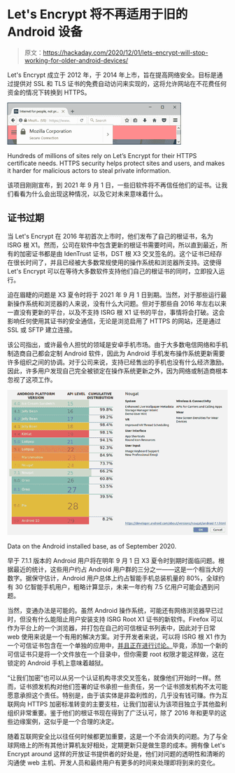 # Let's Encrypt 将不再适用于旧的 Android 设备

> 原文：<https://hackaday.com/2020/12/01/lets-encrypt-will-stop-working-for-older-android-devices/>

Let's Encrypt 成立于 2012 年，于 2014 年上市，旨在提高网络安全。目标是通过提供对 SSL 和 TLS 证书的免费自动访问来实现的，这将允许网站在不花费任何资金的情况下转换到 HTTPS。

![](img/094505c276513299a9654686d468302e.png)

Hundreds of millions of sites rely on Let’s Encrypt for their HTTPS certificate needs. HTTPS security helps protect sites and users, and makes it harder for malicious actors to steal private information.

该项目刚刚宣布，到 2021 年 9 月 1 日，一些旧软件将不再信任他们的证书。让我们看看为什么会出现这种情况，以及它对未来意味着什么。

## 证书过期

当 Let's Encrypt 在 2016 年初首次上市时，他们发布了自己的根证书，名为 ISRG 根 X1。然而，公司在软件中包含更新的根证书需要时间，所以直到最近，所有的加密证书都是由 IdenTrust 证书，DST 根 X3 交叉签名的。这个证书已经存在很长时间了，并且已经被大多数常规使用的操作系统和浏览器所支持。这使得 Let's Encrypt 可以在等待大多数软件支持他们自己的根证书的同时，立即投入运行。

迫在眉睫的问题是 X3 夏令时将于 2021 年 9 月 1 日到期。当然，对于那些运行最新操作系统和浏览器的人来说，没有什么大问题。但对于那些自 2016 年左右以来一直没有更新的平台，以及不支持 ISRG 根 X1 证书的平台，事情将会打破。这会影响任何使用其证书的安全通信，无论是浏览启用了 HTTPS 的网站，还是通过 SSL 或 SFTP 建立连接。

该公司指出，或许最令人担忧的领域是安卓手机市场。由于大多数电信网络和手机制造商自己都会定制 Android 软件，因此为 Android 手机发布操作系统更新需要许多组织之间的协调。对于公司来说，支持已经售出的手机也没有什么经济激励。因此，许多用户发现自己完全被锁定在操作系统更新之外，因为网络或制造商根本忽视了这项工作。

![](img/40bee756a4780cf50844185732d13efd.png)

Data on the Android installed base, as of September 2020.

早于 7.1.1 版本的 Android 用户将在明年 9 月 1 日 X3 夏令时到期时面临问题。根据最近的统计，这些用户约占 Android 用户群的三分之一——这是一个相当大的数字。据保守估计，Android 用户总体上约占智能手机总装机量的 80%，全球约有 30 亿智能手机用户，粗略计算显示，未来一年约有 7.5 亿用户可能会遇到问题。

当然，变通办法是可能的。虽然 Android 操作系统，可能还有网络浏览器早已过时，但没有什么能阻止用户安装支持 ISRG Root X1 证书的新软件。Firefox 可以作为平台上的一个浏览器，并打包在自己的可信根证书列表中，因此对于日常 web 使用来说是一个有用的解决方案。对于开发者来说，可以将 ISRG 根 X1 作为一个可信证书包含在一个单独的应用中，[并且正在进行讨论。](https://community.letsencrypt.org/t/mobile-client-workarounds-for-isrg-issue/137807)毕竟，添加一个新的可信证书只是将一个文件放在一个目录中，但你需要 root 权限才能这样做，这在锁定的 Android 手机上意味着越狱。

“让我们加密”也可以从另一个认证机构寻求交叉签名，就像他们开始时一样。然而，证书颁发机构对他们签署的证书承担一些责任，另一个证书颁发机构不太可能愿意承担这个责任。特别是，由于该实体是非盈利性的，几乎没有钱可赚。作为互联网向 HTTPS 加密标准转变的主要支柱，让我们加密认为该项目独立于其他盈利组织非常重要。鉴于他们的根证书现在得到了广泛认可，除了 2016 年和更早的这些边缘案例，这似乎是一个合理的决定。

随着互联网安全比以往任何时候都更加重要，这是一个不会消失的问题。为了与全球网络上的所有其他计算机友好相处，定期更新只是做生意的成本。拥有像 Let's Encrypt around 这样的开放证书提供者的好处是，他们对问题的透明性和清晰的沟通使 web 主机、开发人员和最终用户有更多的时间来处理即将到来的变化。